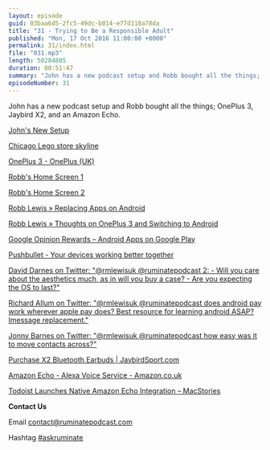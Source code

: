 ```yaml
---
layout: episode
guid: 03baa6d5-2fc5-49dc-b014-e77d118a78da
title: "31 - Trying to Be a Responsible Adult"
published: "Mon, 17 Oct 2016 11:00:00 +0000"
permalink: 31/index.html
file: "031.mp3"
length: 50284885
duration: 00:51:47
summary: "John has a new podcast setup and Robb bought all the things; OnePlus 3, Jaybird X2, and an Amazon Echo."
episodeNumber: 31
---
```


John has a new podcast setup and Robb bought all the things; OnePlus 3, Jaybird X2, and an Amazon Echo.

[John's New Setup](http://rmlewisuk.s3.amazonaws.com/803716620_114644.jpg)

[Chicago Lego store skyline](http://rmlewisuk.s3.amazonaws.com/p1010649.jpg)

[OnePlus 3 - OnePlus (UK)](https://oneplus.net/uk/3)

[Robb's Home Screen 1](http://rmlewisuk.s3.amazonaws.com/2016-10-16-11.33.00.png)

[Robb's Home Screen 2](http://rmlewisuk.s3.amazonaws.com/2016-10-16-11.33.05.png)

[Robb Lewis » Replacing Apps on Android](http://robblewis.me/replacing-apps-on-android)

[Robb Lewis » Thoughts on OnePlus 3 and Switching to Android](http://robblewis.me/oneplus-3-and-switching-to-android)

[Google Opinion Rewards – Android Apps on Google Play](https://play.google.com/store/apps/details?id=com.google.android.apps.paidtasks&hl=en_GB)

[Pushbullet - Your devices working better together](https://www.pushbullet.com/)

[David Darnes on Twitter: "@rmlewisuk @ruminatepodcast 2: - Will you care about the aesthetics much, as in will you buy a case? - Are you expecting the OS to last?"](https://twitter.com/DavidDarnes/status/787623258950623232)

[Richard Allum on Twitter: "@rmlewisuk @ruminatepodcast does android pay work wherever apple pay does? Best resource for learning android ASAP? Imessage replacement."](https://twitter.com/TheParaplanner/status/787623587591127040)

[Jonny Barnes on Twitter: "@rmlewisuk @ruminatepodcast how easy was it to move contacts across?"](https://twitter.com/jonnybarnes/status/785894927809048578)

[Purchase X2 Bluetooth Earbuds | JaybirdSport.com](http://www.jaybirdsport.com/shop/x2-product/)

[Amazon Echo - Alexa Voice Service - Amazon.co.uk](https://www.amazon.co.uk/Amazon-SK705DI-Echo-Black/dp/B01GAGVIE4)

[Todoist Launches Native Amazon Echo Integration – MacStories](https://www.macstories.net/linked/todoist-launches-native-amazon-echo-integration/)

**Contact Us**

Email [contact@ruminatepodcast.com](mailto:contact@ruminatepodcast.com)

Hashtag [#askruminate](https://twitter.com/search?q=askruminate)
